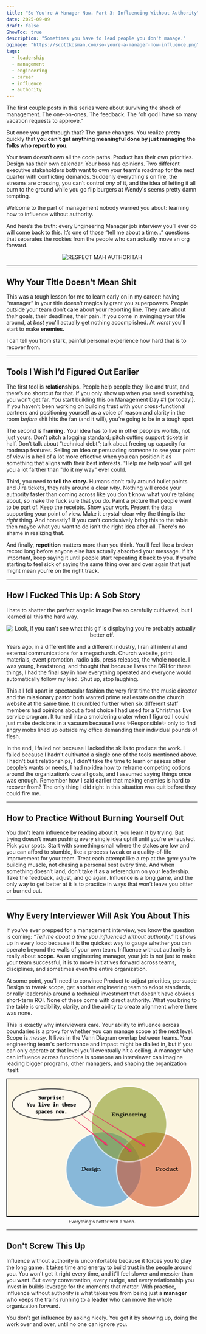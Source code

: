 ```yaml
---
title: "So You're A Manager Now. Part 3: Influencing Without Authority"
date: 2025-09-09
draft: false
ShowToc: true
description: "Sometimes you have to lead people you don't manage."
ogimage: "https://scottkosman.com/so-youre-a-manager-now-influence.png"
tags:
  - leadership
  - management
  - engineering
  - career
  - influence
  - authority
---
```


The first couple posts in this series were about surviving the shock of management. The one-on-ones. The feedback. The “oh god I have so many vacation requests to approve.”

But once you get through that? The game changes. You realize pretty quickly that **you can’t get anything meaningful done by just managing the folks who report to you.**

Your team doesn’t own all the code paths. Product has their own priorities. Design has their own calendar. Your boss has opinions. Two different executive stakeholders both want to own your team's roadmap for the next quarter with conflicting demands. Suddenly everything's on fire, the streams are crossing, you can't control *any* of it, and the idea of letting it all burn to the ground while you go flip burgers at Wendy's seems pretty damn tempting.

Welcome to the part of management nobody warned you about: learning how to influence without authority.

And here’s the truth: every Engineering Manager job interview you’ll ever do will come back to this. It’s one of those “tell me about a time…” questions that separates the rookies from the people who can actually move an org forward.

<center><img src="https://media4.giphy.com/media/v1.Y2lkPTc5MGI3NjExdGdvemgxZXNoczR2emdtZ2NyaXE2ZWkxcmhyaGx1d2xsdXBrbDcwbiZlcD12MV9pbnRlcm5hbF9naWZfYnlfaWQmY3Q9Zw/uQHtUvva9Qljy/giphy.gif" alt="RESPECT MAH AUTHORITAH"></center>

---

## Why Your Title Doesn’t Mean Shit

This was a tough lesson for me to learn early on in my career: having “manager” in your title doesn’t magically grant you superpowers. People outside your team don’t care about your reporting line. They care about _their_ goals, their deadlines, their pain. If you come in swinging your title around, at _best_ you'll actually get nothing accomplished. At _worst_ you'll start to make **enemies.** 

I can tell you from stark, painful personal experience how hard that is to recover from.

---

## Tools I Wish I’d Figured Out Earlier

The first tool is **relationships.** People help people they like and trust, and there’s no shortcut for that. If you only show up when you need something, you won’t get far. You start building this on Management Day #1 (or today!). If you haven’t been working on building trust with your cross-functional partners and positioning yourself as a voice of reason and clarity in the room _before_ shit hits the fan (and it will), you’re going to be in a tough spot.

The second is **framing.** Your idea has to live in other people’s worlds, not just yours. Don’t pitch a logging standard; pitch cutting support tickets in half. Don’t talk about “technical debt”; talk about freeing up capacity for roadmap features. Selling an idea or persuading someone to see your point of view is a hell of a lot more effective when you can position it as something that aligns with their best interests. "Help me help you" will get you a lot farther than "do it my way" ever could.

Third, you need to **tell the story.** Humans don’t rally around bullet points and Jira tickets, they rally around a clear _why_. Nothing will erode your authority faster than coming across like you don't know what you're talking about, so make the fuck sure that you do. Paint a picture that people want to be part of. Keep the receipts. Show your work. Present the data supporting your point of view. Make it crystal-clear why the thing is the _right_ thing. And honestly? If you can't conclusively bring this to the table then maybe what you want to do isn't the right idea after all. There's no shame in realizing that.

And finally, **repetition** matters more than you think. You’ll feel like a broken record long before anyone else has actually absorbed your message. If it’s important, keep saying it until people start repeating it back to you. If you're starting to feel sick of saying the same thing over and over again that just might mean you're on the right track. 

---

## How I Fucked This Up: A Sob Story

I hate to shatter the perfect angelic image I’ve so carefully cultivated, but I learned all this the hard way.

<center><img src="https://media1.giphy.com/media/v1.Y2lkPTc5MGI3NjExZ2JjeGtlOWhjeDc3N24xd2FiYW1kZnpxajFkY2VmYW16OG0xb2MweSZlcD12MV9pbnRlcm5hbF9naWZfYnlfaWQmY3Q9Zw/yRqZr5CsHGQxxPXqFC/giphy.gif" alt="Look, if you can't see what this gif is displaying you're probably actually better off." width="300"></center>


Years ago, in a different life and a different industry, I ran all internal and external communications for a megachurch. Church website, print materials, event promotion, radio ads, press releases, the whole noodle. I was young, headstrong, and thought that because I was the DRI for these things, I had the final say in how everything operated and everyone would automatically follow my lead. Shut up, stop laughing.

This all fell apart in spectacular fashion the very first time the music director and the missionary pastor both wanted prime real estate on the church website at the same time. It crumbled further when six different staff members had opinions about a font choice I had used for a Christmas Eve service program. It turned into a smoldering crater when I figured I could just make decisions in a vacuum because I was ✨Responsible✨ only to find angry mobs lined up outside my office demanding their individual pounds of flesh.

In the end, I failed not because I lacked the skills to produce the work. I failed because I hadn't cultivated a single one of the tools mentioned above. I hadn't built relationships, I didn't take the time to learn or assess other people’s wants or needs, I had no idea how to reframe competing options around the organization’s overall goals, and I assumed saying things once was enough. Remember how I said earlier that making enemies is hard to recover from? The only thing I did right in this situation was quit before they could fire me.

---

## How to Practice Without Burning Yourself Out

You don’t learn influence by reading about it, you learn it by trying. But trying doesn’t mean pushing every single idea uphill until you’re exhausted. Pick your spots. Start with something small where the stakes are low and you can afford to stumble, like a process tweak or a quality-of-life improvement for your team. Treat each attempt like a rep at the gym: you’re building muscle, not chasing a personal best every time. And when something doesn’t land, don’t take it as a referendum on your leadership. Take the feedback, adjust, and go again. Influence is a long game, and the only way to get better at it is to practice in ways that won’t leave you bitter or burned out.

---

## Why Every Interviewer Will Ask You About This

If you’ve ever prepped for a management interview, you know the question is coming: _“Tell me about a time you influenced without authority.”_ It shows up in every loop because it is the quickest way to gauge whether you can operate beyond the walls of your own team. Influence without authority is really about **scope**. As an engineering manager, your job is not just to make your team successful, it is to move initiatives forward across teams, disciplines, and sometimes even the entire organization.

At some point, you'll need to convince Product to adjust priorities, persuade Design to tweak scope, get another engineering team to adopt standards, or rally leadership around a technical investment that doesn't have obvious short-term ROI. None of these come with direct authority. What you bring to the table is credibility, clarity, and the ability to create alignment where there was none.

This is exactly why interviewers care. Your ability to influence across boundaries is a proxy for whether you can manage scope at the next level. Scope is _messy_. It lives in the Venn Diagram overlap between teams. Your engineering team's performance and impact might be dialled in, but if you can only operate at that level you'll eventually hit a ceiling. A manager who can influence across functions is someone an interviewer can imagine leading bigger programs, other managers, and shaping the organization itself.

<center><img src="/influence-venn.png" style="border: 2px black solid" alt="Venn Diagram showing the overlap between Engineering, Product, and Design with the caption 'Surprise! You live in these spaces now.'"></center>
<center><small>Everything's better with a Venn.</small></center>

---

## Don't Screw This Up

Influence without authority is uncomfortable because it forces you to play the long game. It takes time and energy to build trust in the people around you. You won’t get it right every time, and it’ll feel slower and messier than you want. But every conversation, every nudge, and every relationship you invest in builds leverage for the moments that matter. With practice, influence without authority is what takes you from being just a **manager** who keeps the trains running to a **leader** who can move the whole organization forward.

You don’t get influence by asking nicely. You get it by showing up, doing the work over and over, until no one can ignore you.

